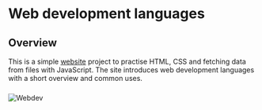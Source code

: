 # Web development languages

## Overview

This is a simple [website](https://anit-a.github.io/Webdevlang/) project to practise HTML, CSS and fetching data from files with JavaScript. The site introduces web development languages with a short overview and common uses.

###

![Webdev](https://github.com/user-attachments/assets/342d41c6-a340-4bd4-b7c2-fc85dbe9f93e)

